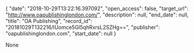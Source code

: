 {
  "date": "2018-10-29T13:22:16.397092", 
  "open_access": false, 
  "target_url": "http://www.oapublishinglondon.com/", 
  "description": null, 
  "end_date": null, 
  "title": "OA Publishing", 
  "record_id": "20181029T132216/IUomce5Gl5qhRxrsL2SZHg==", 
  "publisher": "oapublishinglondon.com", 
  "start_date": null
}

None